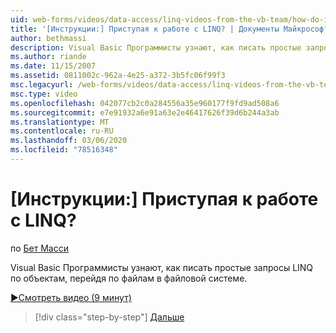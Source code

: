 ```yaml
---
uid: web-forms/videos/data-access/linq-videos-from-the-vb-team/how-do-i-get-started-with-linq
title: '[Инструкции:] Приступая к работе с LINQ? | Документы Майкрософт'
author: bethmassi
description: Visual Basic Программисты узнают, как писать простые запросы LINQ по объектам, перейдя по файлам в файловой системе.
ms.author: riande
ms.date: 11/15/2007
ms.assetid: 0811002c-962a-4e25-a372-3b5fc06f99f3
msc.legacyurl: /web-forms/videos/data-access/linq-videos-from-the-vb-team/how-do-i-get-started-with-linq
msc.type: video
ms.openlocfilehash: 042077cb2c0a284556a35e960177f9fd9ad508a6
ms.sourcegitcommit: e7e91932a6e91a63e2e46417626f39d6b244a3ab
ms.translationtype: MT
ms.contentlocale: ru-RU
ms.lasthandoff: 03/06/2020
ms.locfileid: "78516348"
---
```

# <a name="how-do-i-get-started-with-linq"></a>[Инструкции:] Приступая к работе с LINQ?

по [Бет Масси](https://github.com/bethmassi)

Visual Basic Программисты узнают, как писать простые запросы LINQ по объектам, перейдя по файлам в файловой системе.

[&#9654;Смотреть видео (9 минут)](https://channel9.msdn.com/Blogs/ASP-NET-Site-Videos/how-do-i-get-started-with-linq)

> [!div class="step-by-step"]
> [Дальше](how-do-i-perform-group-and-aggregate-queries.md)
